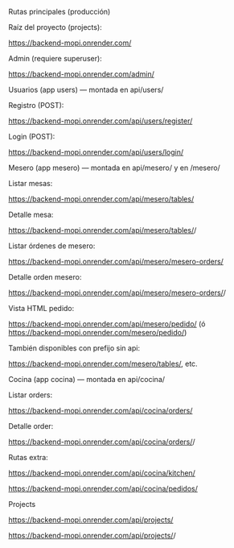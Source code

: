 Rutas principales (producción)

Raíz del proyecto (projects):

https://backend-mopi.onrender.com/

Admin (requiere superuser):

https://backend-mopi.onrender.com/admin/

Usuarios (app users) — montada en api/users/

Registro (POST):

https://backend-mopi.onrender.com/api/users/register/

Login (POST):

https://backend-mopi.onrender.com/api/users/login/

Mesero (app mesero) — montada en api/mesero/ y en /mesero/

Listar mesas:

https://backend-mopi.onrender.com/api/mesero/tables/

Detalle mesa:

https://backend-mopi.onrender.com/api/mesero/tables/<pk>/

Listar órdenes de mesero:

https://backend-mopi.onrender.com/api/mesero/mesero-orders/

Detalle orden mesero:

https://backend-mopi.onrender.com/api/mesero/mesero-orders/<pk>/

Vista HTML pedido:

https://backend-mopi.onrender.com/api/mesero/pedido/ (ó https://backend-mopi.onrender.com/mesero/pedido/)

También disponibles con prefijo sin api:

https://backend-mopi.onrender.com/mesero/tables/, etc.

Cocina (app cocina) — montada en api/cocina/

Listar orders:

https://backend-mopi.onrender.com/api/cocina/orders/

Detalle order:

https://backend-mopi.onrender.com/api/cocina/orders/<pk>/

Rutas extra:

https://backend-mopi.onrender.com/api/cocina/kitchen/

https://backend-mopi.onrender.com/api/cocina/pedidos/

Projects

https://backend-mopi.onrender.com/api/projects/

https://backend-mopi.onrender.com/api/projects/<pk>/
